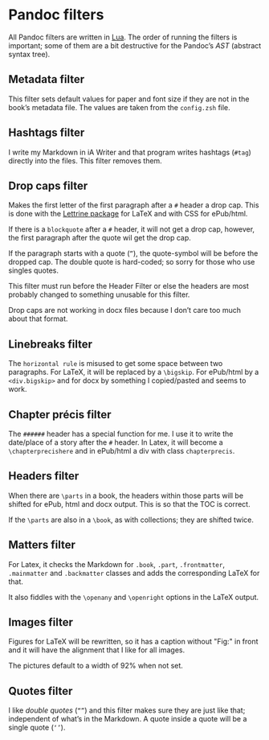 # Pandoc filters

All Pandoc filters are written in [Lua](https://pandoc.org/lua-filters.html). The order of running the filters is important; some of them are a bit destructive for the Pandoc’s *AST* (abstract syntax tree).

## Metadata filter

This filter sets default values for paper and font size if they are not in the book’s metadata file. The values are taken from the `config.zsh` file.

## Hashtags filter

I write my Markdown in iA Writer and that program writes hashtags (`#tag`) directly into the files. This filter removes them.

## Drop caps filter

Makes the first letter of the first paragraph after a `#` header a drop cap. This is done with the [Lettrine package](https://ctan.org/pkg/lettrine) for LaTeX and with CSS for ePub/html.

If there is a `blockquote` after a `#` header, it will not get a drop cap, however, the first paragraph after the quote wil get the drop cap.

If the paragraph starts with a quote (`”`), the quote-symbol will be before the dropped cap. The double quote is hard-coded; so sorry for those who use singles quotes.

This filter must run before the Header Filter or else the headers are most probably changed to something unusable for this filter.

Drop caps are not working in docx files because I don’t care too much about that format.

## Linebreaks filter

The `horizontal rule` is misused to get some space between two paragraphs. For LaTeX, it will be replaced by a `\bigskip`. For ePub/html by a `<div.bigskip>` and for docx by something I copied/pasted and seems to work.

## Chapter précis filter

The `######` header has a special function for me. I use it to write the date/place of a story after the `#` header. In Latex, it will become a `\chapterprecishere` and in ePub/html a div with class `chapterprecis`.

## Headers filter

When there are `\parts` in a book, the headers within those parts will be shifted for ePub, html and docx output. This is so that the TOC is correct.

If the `\parts` are also in a `\book`, as with collections; they are shifted twice.

## Matters filter

For Latex, it checks the Markdown for `.book`, `.part`, `.frontmatter`, `.mainmatter` and `.backmatter` classes and adds the corresponding LaTeX for that.

It also fiddles with the `\openany` and `\openright` options in the LaTeX output.

## Images filter

Figures for LaTeX will be rewritten, so it has a caption without "Fig:" in front and it will have the alignment that I like for all images.

The pictures default to a width of 92% when not set.

## Quotes filter

I like *double quotes* (`“”`) and this filter makes sure they are just like that; independent of what’s in the Markdown. A quote inside a quote will be a single quote (`‘’`).



